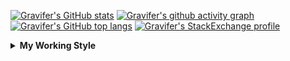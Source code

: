 <!--
**Gravifer/Gravifer** is a ✨ _special_ ✨ repository because its `README.md` (this file) appears on your GitHub profile.

Here are some ideas to get you started:

- 🔭 I’m currently working on ...
- 🌱 I’m currently learning ...
- 👯 I’m looking to collaborate on ...
- 🤔 I’m looking for help with ...
- 💬 Ask me about ...
- 📫 How to reach me: ...
- 😄 Pronouns: ...
- ⚡ Fun fact: ...
-->

<!-- ![Metrics](https://github.com/my-github-user/my-github-user/blob/main/github-metrics.svg) -->

<!-- [![Gravifer's GitHub Streak](https://github-readme-streak-stats.herokuapp.com/?user=Gravifer&theme=default&background=ffffff0a&border=00000000&stroke=80808080&currStreakNum=808080&sideNums=808080&sideLabels=808080&dates=808080)](https://github.com/DenverCoder1/github-readme-streak-stats) -->
<!-- [![Contribution Stats](https://github-contribution-stats.vercel.app/api/?username=Gravifer)](https://github.com/LordDashMe/github-contribution-stats/)  -->
[![Gravifer's GitHub stats](https://github-readme-stats.vercel.app/api?username=Gravifer&theme=default&bg_color=ffffff0a&text_color=808080&hide_border=true&show_icons=true&count_private=true)](https://github.com/anuraghazra/github-readme-stats)
[![Gravifer's github activity graph](https://activity-graph.herokuapp.com/graph?username=Gravifer&bg_color=ffffff0a&color=3080ed&line=5094f0&point=4d72f2&hide_border=true)](https://github.com/ashutosh00710/github-readme-activity-graph)
[![Gravifer's GitHub top langs](https://github-readme-stats.vercel.app/api/top-langs/?username=Gravifer&theme=default&bg_color=ffffff0a&text_color=808080&hide_border=true&show_icons=true&count_private=true&layout=compact)](https://github.com/anuraghazra/github-readme-stats)
[![Gravifer's StackExchange profile](https://stackexchange.com/users/flair/18316138.png?theme=clean)](https://mathematica.stackexchange.com/users/72025)
<!-- [![Visitors](https://visitor-badge.glitch.me/badge?page_id=Gravifer.Gravifer)](https://github.com/Gravifer/) -->

<details>
  <summary>
    <strong>My Working Style</strong><!--<a href="https://wakatime.com/badge/github/Gravifer/Gravifer"><img src="https://wakatime.com/badge/github/Gravifer/Gravifer.svg" alt="time tracker"></a>-->
  </summary>

[![time tracker](https://wakatime.com/badge/github/Gravifer/Gravifer.svg)](https://wakatime.com/badge/github/Gravifer/Gravifer)
<!--START_SECTION:waka-->
![Profile Views](http://img.shields.io/badge/Profile%20Views-13-blue)

![Lines of code](https://img.shields.io/badge/From%20Hello%20World%20I%27ve%20Written-815828%20lines%20of%20code-blue)

**I'm an Early 🐤** 

```text
🌞 Morning    33 commits     ████░░░░░░░░░░░░░░░░░░░░░   18.33% 
🌆 Daytime    84 commits     ███████████░░░░░░░░░░░░░░   46.67% 
🌃 Evening    46 commits     ██████░░░░░░░░░░░░░░░░░░░   25.56% 
🌙 Night      17 commits     ██░░░░░░░░░░░░░░░░░░░░░░░   9.44%

```


📊 **This Week I Spent My Time On** 

```text
💬 Programming Languages: 
Browsing                 22 hrs 3 mins       █████████████████░░░░░░░░   68.19% 
Julia                    7 hrs 41 mins       ██████░░░░░░░░░░░░░░░░░░░   23.78% 
Other                    1 hr 18 mins        █░░░░░░░░░░░░░░░░░░░░░░░░   4.04% 
Markdown                 41 mins             ░░░░░░░░░░░░░░░░░░░░░░░░░   2.13% 
JSON                     11 mins             ░░░░░░░░░░░░░░░░░░░░░░░░░   0.62%

🔥 Editors: 
Browser                  22 hrs 3 mins       █████████████████░░░░░░░░   68.19% 
VS Code                  9 hrs 1 min         ███████░░░░░░░░░░░░░░░░░░   27.88% 
Powerpoint               1 hr 7 mins         ░░░░░░░░░░░░░░░░░░░░░░░░░   3.46% 
Word                     8 mins              ░░░░░░░░░░░░░░░░░░░░░░░░░   0.46%

🐱‍💻 Projects: 
CFD2021-G4-Projects      22 hrs 43 mins      █████████████████░░░░░░░░   70.28% 
wakatime-config          7 hrs 11 mins       █████░░░░░░░░░░░░░░░░░░░░   22.23% 
emails                   1 hr 5 mins         ░░░░░░░░░░░░░░░░░░░░░░░░░   3.4% 
Unknown Project          1 hr 4 mins         ░░░░░░░░░░░░░░░░░░░░░░░░░   3.34% 
queue-sdp                14 mins             ░░░░░░░░░░░░░░░░░░░░░░░░░   0.75%

💻 Operating System: 
Windows                  32 hrs 20 mins      █████████████████████████   100.0%

```

**I Mostly Code in Mathematica** 

```text
Mathematica              7 repos             ████████████░░░░░░░░░░░░░   50.0% 
TeX                      2 repos             ███░░░░░░░░░░░░░░░░░░░░░░   14.29% 
MATLAB                   2 repos             ███░░░░░░░░░░░░░░░░░░░░░░   14.29% 
Assembly                 1 repo              █░░░░░░░░░░░░░░░░░░░░░░░░   7.14% 
Python                   1 repo              █░░░░░░░░░░░░░░░░░░░░░░░░   7.14%

```



<!--END_SECTION:waka-->
</details>

